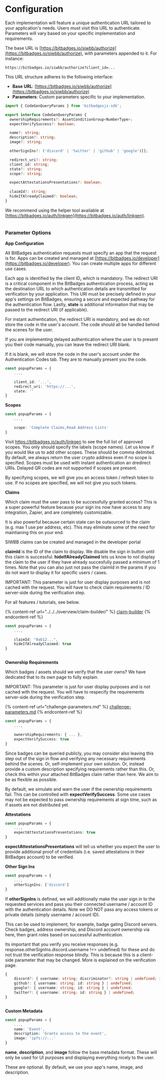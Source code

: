 # Configuration

Each implementation will feature a unique authentication URL tailored to your application's needs. Users must visit this URL to authenticate. Parameters will vary based on your specific implementation and requirements.

The base URL is [https://bitbadges.io/siwbb/authorize](https://bitbadges.io/siwbb/authorize), with parameters appended to it. For instance:

```vbnet
https://bitbadges.io/siwbb/authorize?client_id=...
```

This URL structure adheres to the following interface:

* **Base URL**: [https://bitbadges.io/siwbb/authorize](https://bitbadges.io/siwbb/authorize)
* **Parameters**: Custom parameters specific to your implementation.

```typescript
import { CodeGenQueryParams } from 'bitbadgesjs-sdk';

export interface CodeGenQueryParams {
  ownershipRequirements?: AssetConditionGroup<NumberType>;
  expectVerifySuccess?: boolean;

  name?: string;
  description?: string;
  image?: string;

  otherSignIns?: ('discord' | 'twitter' | 'github' | 'google')[];

  redirect_uri?: string;
  client_id: string;
  state?: string;
  scope?: string;

  expectAttestationsPresentations?: boolean;
  
  claimId?: string;
  hideIfAlreadyClaimed?: boolean;
}
```

We recommend using the helper tool available at [https://bitbadges.io/auth/linkgen](https://bitbadges.io/auth/linkgen).

<figure><img src="../../../.gitbook/assets/image (4) (1) (1) (1) (1).png" alt=""><figcaption></figcaption></figure>

### **Parameter Options**

**App Configuration**

All BitBadges authentication requests must specify an app that the request is for. Apps can be created and managed at [https://bitbadges.io/developer](https://bitbadges.io/developer). You can create multiple apps for different use cases.

Each app is identified by the client I&#x44;**,** which is mandatory. The redirect URI is a critical component in the BitBadges authentication process, acting as the destination URL to which authentication details are transmitted for verification by your application. This URI must be precisely defined in your app's settings on BitBadges, ensuring a secure and expected pathway for the authentication flow. Lastly, **state** is additional information that may be passed to the redirect URI (if applicable).

For instant authentication, the redirect URI is mandatory, and we do not store the code in the user's account. The code should all be handled behind the scenes for the user.

If you are implementing delayed authentication where the user is to present you their code manually, you can leave the redirect URI blank.

If it is blank, we will store the code in the user's account under the Authentication Codes tab. They are to manually present you the code.

```typescript
const popupParams = {
    ...,

    client_id: '...',
    redirect_uri: 'https://...',
    state: ''
}
```

**Scopes**

```typescript
const popupParams = {
    ...,

    scope: 'Complete Claims,Read Address Lists'
}
```

Visit https://bitbadges.io/auth/linkgen to see the full list of approved scopes. You only should specify the labels (scope names). Let us know if you would like us to add other scopes. These should be comma delimited. By default, we always return the user crypto address even if no scope is specified. Scopes must be used with instant authentication an dredirect URIs. Delayed QR codes are not supported if scopes are present.

By specifying scopes, we will give you an access token / refresh token to use. If no scopes are specified, we will not give you such tokens.

**Claims**

Which claim must the user pass to be successfully granted access? This is a super powerful feature because your sign ins now have access to any integration, Zapier, and are completely customizable.

It is also powerful because certain state can be outsourced to the claim (e.g. max 1 use per address, etc). This may eliminate some of the need for maintianing this on your end.

SIWBB claims can be created and managed in the developer portal

**claimId** is the ID of the claim to display. We disable the sign in button until this claim is successful. **hideIfAlreadyClaimed** lets us know to not display the claim to the user if they have already succesfully passed a minimum of 1 times. Note that you can also just not pass the claimId in the params if you do not want to display it for specific users / cases.&#x20;

IMPORTANT: This parameter is just for user display purposes and is not cached with the request. You will have to check claim requirements / ID server-side during the verification step.&#x20;

For all features / tutorials, see below.

{% content-ref url="../../../overview/claim-builder/" %}
[claim-builder](../../../overview/claim-builder/)
{% endcontent-ref %}

```typescript
const popupParams = {
    ...,

    claimId: "0ab12...",
    hideIfAlreadyClaimed: true
}
```

<figure><img src="../../../.gitbook/assets/image (1) (1) (1) (1) (1) (1) (1) (1) (1) (1) (1) (1) (1) (1) (1) (1).png" alt=""><figcaption></figcaption></figure>

**Ownership Requirements**

Which badges / assets should we verify that the user owns? We have dedicated that to its own page to fully explain.

IMPORTANT: This parameter is just for user display purposes and is not cached with the request. You will have to respecify the requirements server-side during the verification step.&#x20;

{% content-ref url="challenge-parameters.md" %}
[challenge-parameters.md](challenge-parameters.md)
{% endcontent-ref %}

```typescript
const popupParams = {
    ...,

    ownershipRequirements: { ... },
    expectVerifySuccess: true
}
```

Since badges can be queried publicly, you may consider also leaving this step out of the sign in flow and verifying any necessary requirements behind the scenes. Or, self-implement your own solution. Or, instead provide a custom description specifying requirements rather than this. Or, check this within your attached BitBadges claim rather than here. We aim to be as flexible as possible.&#x20;

By default, we simulate and warn the user if the ownership requirements fail. This can be controlled with **expectVerifySuccess**. Some use cases may not be expected to pass ownership requirements at sign time, such as if assets are not distributed yet.

**Attestations**

```typescript
const popupParams = {
    ...,
    expectAttestationsPresentations: true
}
```

**expectAttestationsPresentations** will tell us whether you expect the user to provide additional proof of credentials (i.e. saved attestations in their BitBadges account) to be verified.

**Other Sign Ins**

```typescript
const popupParams = {
    ...,
    otherSignIns: ['discord']
}
```

If **otherSignIns** is defined, we will additionally make the user sign in to the requested services and pass you their connected username / account ID with the authentication details. Note we DO NOT pass any access tokens or private details (simply username / account ID).

This can be used to implement, for example, badge gating Discord servers. Check badges, address ownership, and Discord account ownership via here, then grant roles based on successful authentication.

Its important that you verify you receive responses (e.g. response.otherSignIns.discord.username !== undefined) for these and do not trust the verification response blindly. This is because this is a client-side parameter that may be changed. More is explained on the verification page.

```typescript
{
    discord?: { username: string; discriminator?: string | undefined; id: string } | undefined;
    github?: { username: string; id: string } | undefined;
    google?: { username: string; id: string } | undefined;
    twitter?: { username: string; id: string } | undefined;
}
```

<figure><img src="../../../.gitbook/assets/image (2) (1) (1) (1) (1) (1) (1) (1) (1) (1) (1) (1) (1) (1) (1) (1) (1) (1) (1) (1).png" alt=""><figcaption></figcaption></figure>

**Custom Metadata**

```typescript
const popupParams = {
    ...,
    name: 'Event',
    description: 'Grants access to the event',
    image: 'ipfs://...'
}
```

**name**, **description**, and **image** follow the base metadata format. These will only be used for UI purposes and displaying everything nicely to the user.

These are optional. By default, we use your app's name, image, and description.
